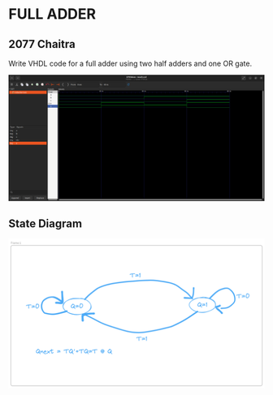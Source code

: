 <h1>FULL ADDER</h1>
<h2>2077 Chaitra</h2>
<p>Write VHDL code for a full adder using two half adders and one OR gate.</p>
<img src="./f image.png" alt="Full adder using vhdl." />
<h2>State Diagram</h2>
<img src="./../Statediagram/ff_fsm.png" alt="State Diagram for FULLADDER" />
